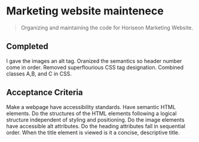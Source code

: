 # Marketing website maintenece 
>Organizing and maintaining the code for Horiseon Marketing Website.
## Completed 
I gave the images an alt tag. Oranized the semantics so header number come in order. Removed superflourious CSS tag designation. Combined classes A,B, and C in CSS. 
## Acceptance Criteria
Make a webpage have accessibility standards.
Have semantic HTML elements.
Do the structures of the HTML elements following a logical structure independent of styling and positioning.
Do the image elements have accessible alt attributes.
Do the heading attributes fall in sequential order.
When the title element is viewed is it a concise, descriptive title.
